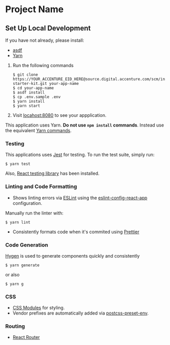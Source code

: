 # Project Name

## Set Up Local Development

If you have not already, please install:

- [asdf](https://github.com/asdf-vm/asdf)
- [Yarn](https://yarnpkg.com/en/docs/install)

1. Run the following commands
   ```
   $ git clone https://YOUR_ACCENTURE_EID_HERE@source.digital.accenture.com/scm/int/graphql-starter-kit.git your-app-name
   $ cd your-app-name
   $ asdf install
   $ cp .env.sample .env
   $ yarn install
   $ yarn start
   ```
2. Visit [locahost:8080](http://localhost:8080) to see
   your appplication.

This application uses Yarn. **Do not use `npm install` commands**. Instead use the
equivalent [Yarn commands](https://yarnpkg.com/en/docs/usage).

### Testing

This applications uses [Jest](https://facebook.github.io/jest/) for testing. To run the test suite, simply run:

```
$ yarn test
```

Also, [React testing library](https://testing-library.com/docs/react-testing-library/intro) has been installed.

### Linting and Code Formatting

- Shows linting errors via [ESLint](https://eslint.org/) using the [eslint-config-react-app](https://github.com/facebookincubator/create-react-app/tree/master/packages/eslint-config-react-app) configuration.

Manually run the linter with:

```
$ yarn lint
```

- Consistently formats code when it's commited using [Prettier](https://prettier.io/)

### Code Generation

[Hygen](https://github.com/jondot/hygen) is used to generate components quickly and consistently

```
$ yarn generate
```

or also

```
$ yarn g
```

### CSS

- [CSS Modules](https://github.com/css-modules/css-modules) for styling.
- Vendor prefixes are automatically added via [postcss-preset-env](https://preset-env.cssdb.org).

### Routing

- [React Router](https://reacttraining.com/react-router/web/guides/philosophy)
